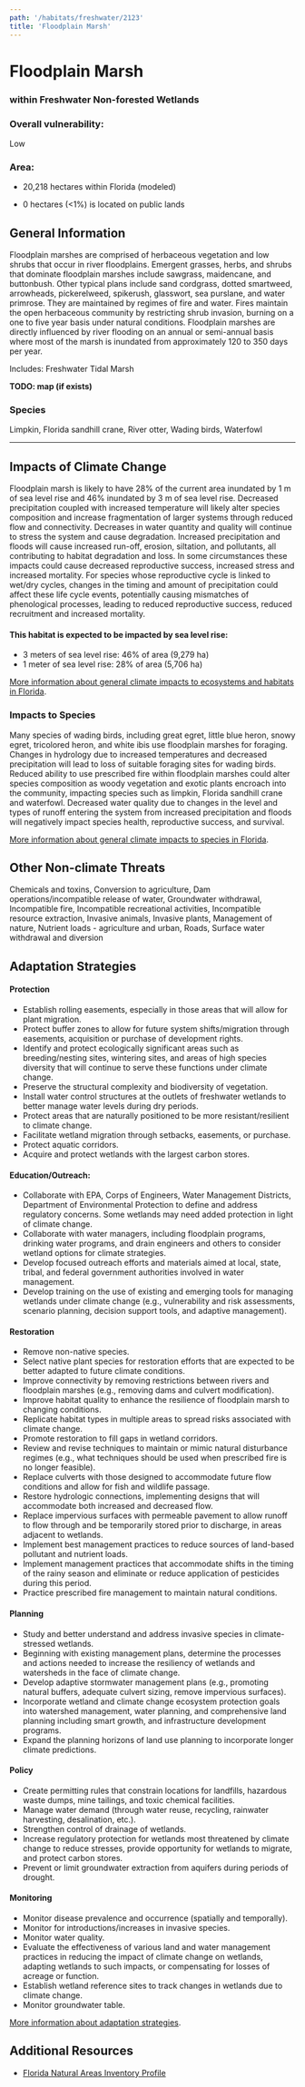```yaml
---
path: '/habitats/freshwater/2123'
title: 'Floodplain Marsh'
---
```


# Floodplain Marsh

### within Freshwater Non-forested Wetlands

<div id="TopSection">



<div>

### Overall vulnerability:

<div class="vulnerability vulnerability-low">Low</div>

### Area:

-   20,218 hectares within Florida (modeled)

-   0 hectares (<1%) is located on public lands



</div>
</div>

## General Information

Floodplain marshes are comprised of herbaceous vegetation and low shrubs that occur in river floodplains.  Emergent grasses, herbs, and shrubs that dominate floodplain marshes include sawgrass, maidencane, and buttonbush.  Other typical plans include sand cordgrass, dotted smartweed, arrowheads, pickerelweed, spikerush, glasswort, sea purslane, and water primrose.  They are maintained by regimes of fire and water.  Fires maintain the open herbaceous community by restricting shrub invasion, burning on a one to five year basis under natural conditions.  Floodplain marshes are directly influenced by river flooding on an annual or semi-annual basis where most of the marsh is inundated from approximately 120 to 350 days per year.

Includes: Freshwater Tidal Marsh

**TODO: map (if exists)**

### Species

Limpkin, Florida sandhill crane, River otter, Wading birds, Waterfowl

<hr />

## Impacts of Climate Change

Floodplain marsh is likely to have 28% of the current area inundated by 1 m of sea level rise and 46% inundated by 3 m of sea level rise.  Decreased precipitation coupled with increased temperature will likely alter species composition and increase fragmentation of larger systems through reduced flow and connectivity.  Decreases in water quantity and quality will continue to stress the system and cause degradation.  Increased precipitation and floods will cause increased run-off, erosion, siltation, and pollutants, all contributing to habitat degradation and loss.  In some circumstances these impacts could cause decreased reproductive success, increased stress and increased mortality.  For species whose reproductive cycle is linked to wet/dry cycles, changes in the timing and amount of precipitation could affect these life cycle events, potentially causing mismatches of phenological processes, leading to reduced reproductive success, reduced recruitment and increased mortality.


#### This habitat is expected to be impacted by sea level rise:

- 3 meters of sea level rise: 46% of area (9,279 ha)
- 1 meter of sea level rise: 28% of area (5,706 ha)
    

[More information about general climate impacts to ecosystems and habitats in Florida](/impacts/habitats).

### Impacts to Species

Many species of wading birds, including great egret, little blue heron, snowy egret, tricolored heron, and white ibis use floodplain marshes for foraging.  Changes in hydrology due to increased temperatures and decreased precipitation will lead to loss of suitable foraging sites for wading birds.  Reduced ability to use prescribed fire within floodplain marshes could alter species composition as woody vegetation and exotic plants encroach into the community, impacting species such as limpkin, Florida sandhill crane and waterfowl.  Decreased water quality due to changes in the level and types of runoff entering the system from increased precipitation and floods will negatively impact species health, reproductive success, and survival.

[More information about general climate impacts to species in Florida](/impacts/species).

## Other Non-climate Threats

Chemicals and toxins, Conversion to agriculture, Dam operations/incompatible release of water, Groundwater withdrawal, Incompatible fire, Incompatible recreational activities, Incompatible resource extraction, Invasive animals, Invasive plants, Management of nature, Nutrient loads - agriculture and urban, Roads, Surface water withdrawal and diversion

## Adaptation Strategies

#### Protection

- Establish rolling easements, especially in those areas that will allow for plant migration.
- Protect buffer zones to allow for future system shifts/migration through easements, acquisition or purchase of development rights.
- Identify and protect ecologically significant areas such as breeding/nesting sites, wintering sites, and areas of high species diversity that will continue to serve these functions under climate change.
- Preserve the structural complexity and biodiversity of vegetation.
- Install water control structures at the outlets of freshwater wetlands to better manage water levels during dry periods.
- Protect areas that are naturally positioned to be more resistant/resilient to climate change.
- Facilitate wetland migration through setbacks, easements, or purchase.
- Protect aquatic corridors.
- Acquire and protect wetlands with the largest carbon stores.


#### Education/Outreach: 

- Collaborate with EPA, Corps of Engineers, Water Management Districts, Department of Environmental Protection to define and address regulatory concerns. Some wetlands may need added protection in light of climate change.
- Collaborate with water managers, including floodplain programs, drinking water programs, and drain engineers and others to consider wetland options for climate strategies.
- Develop focused outreach efforts and materials aimed at local, state, tribal, and federal government authorities involved in water management.
- Develop training on the use of existing and emerging tools for managing wetlands under climate change (e.g., vulnerability and risk assessments, scenario planning, decision support tools, and adaptive management).


#### Restoration

- Remove non-native species.
- Select native plant species for restoration efforts that are expected to be better adapted to future climate conditions.
- Improve connectivity by removing restrictions between rivers and  floodplain marshes (e.g., removing dams and culvert modification).
- Improve habitat quality to enhance the resilience of floodplain marsh to changing conditions.
- Replicate habitat types in multiple areas to spread risks associated with climate change.
- Promote restoration to fill gaps in wetland corridors.
- Review and revise techniques to maintain or mimic natural disturbance regimes (e.g., what techniques should be used when prescribed fire is no longer feasible).
- Replace culverts with those designed to accommodate future flow conditions and allow for fish and wildlife passage.
- Restore hydrologic connections, implementing designs that will accommodate both increased and decreased flow.
- Replace impervious surfaces with permeable pavement to allow runoff to flow through and be temporarily stored prior to discharge, in areas adjacent to wetlands.
- Implement best management practices to reduce sources of land-based pollutant and nutrient loads.
- Implement management practices that accommodate shifts in the timing of the rainy season and eliminate or reduce application of pesticides during this period.
- Practice prescribed fire management to maintain natural conditions.


#### Planning

- Study and better understand and address invasive species in climate-stressed wetlands.
- Beginning with existing management plans, determine the processes and actions needed to increase the resiliency of wetlands and watersheds in the face of climate change.
- Develop adaptive stormwater management plans (e.g., promoting natural buffers, adequate culvert sizing, remove impervious surfaces).
- Incorporate wetland and climate change ecosystem protection goals into watershed management, water planning, and comprehensive land planning including smart growth, and infrastructure development programs.
- Expand the planning horizons of land use planning to incorporate longer climate predictions.


#### Policy

- Create permitting rules that constrain locations for landfills, hazardous waste dumps, mine tailings, and toxic chemical facilities.
- Manage water demand (through water reuse, recycling, rainwater harvesting, desalination, etc.).
- Strengthen control of drainage of wetlands.
- Increase regulatory protection for wetlands most threatened by climate change to reduce stresses, provide opportunity for wetlands to migrate, and protect carbon stores.
- Prevent or limit groundwater extraction from aquifers during periods of drought.


#### Monitoring

- Monitor disease prevalence and occurrence (spatially and temporally).
- Monitor for introductions/increases in invasive species.
- Monitor water quality.
- Evaluate the effectiveness of various land and water management practices in reducing the impact of climate change on wetlands, adapting wetlands to such impacts, or compensating for losses of  acreage or function.
- Establish wetland reference sites to track changes in wetlands due to climate change.
- Monitor groundwater table.




[More information about adaptation strategies](/strategies).

## Additional Resources

 - [Florida Natural Areas Inventory Profile](http://www.fnai.org/PDF/NC/Floodplain_Marsh_Final_2010.pdf)

